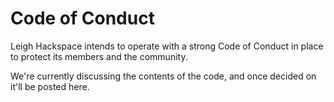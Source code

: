 # Code of Conduct

Leigh Hackspace intends to operate with a strong Code of Conduct in place to protect its members and the community.

We're currently discussing the contents of the code, and once decided on it'll be posted here.